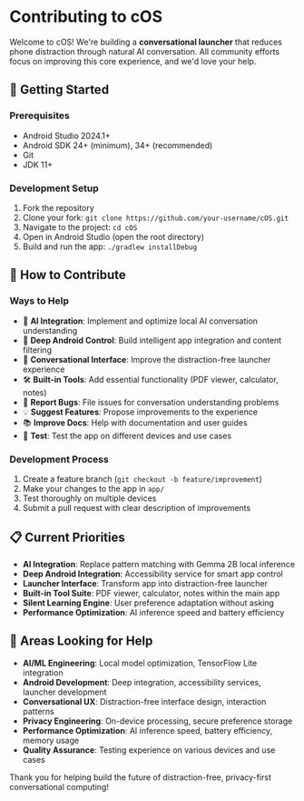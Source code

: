 # Contributing to cOS

Welcome to cOS! We're building a **conversational launcher** that reduces phone distraction through natural AI conversation. All community efforts focus on improving this core experience, and we'd love your help.

## 🚀 Getting Started

### Prerequisites
- Android Studio 2024.1+
- Android SDK 24+ (minimum), 34+ (recommended)
- Git
- JDK 11+

### Development Setup
1. Fork the repository
2. Clone your fork: `git clone https://github.com/your-username/cOS.git`
3. Navigate to the project: `cd cOS`
4. Open in Android Studio (open the root directory)
5. Build and run the app: `./gradlew installDebug`

## 🤝 How to Contribute

### Ways to Help
- 🧠 **AI Integration**: Implement and optimize local AI conversation understanding
- 📱 **Deep Android Control**: Build intelligent app integration and content filtering  
- 🎨 **Conversational Interface**: Improve the distraction-free launcher experience
- 🛠️ **Built-in Tools**: Add essential functionality (PDF viewer, calculator, notes)
- 🐛 **Report Bugs**: File issues for conversation understanding problems
- 💡 **Suggest Features**: Propose improvements to the experience
- 📚 **Improve Docs**: Help with documentation and user guides
- 🧪 **Test**: Test the app on different devices and use cases

### Development Process
1. Create a feature branch (`git checkout -b feature/improvement`)
2. Make your changes to the app in `app/`
3. Test thoroughly on multiple devices
4. Submit a pull request with clear description of improvements

## 📋 Current Priorities
- **AI Integration**: Replace pattern matching with Gemma 2B local inference
- **Deep Android Integration**: Accessibility service for smart app control
- **Launcher Interface**: Transform app into distraction-free launcher
- **Built-in Tool Suite**: PDF viewer, calculator, notes within the main app
- **Silent Learning Engine**: User preference adaptation without asking
- **Performance Optimization**: AI inference speed and battery efficiency

## 🎯 Areas Looking for Help
- **AI/ML Engineering**: Local model optimization, TensorFlow Lite integration
- **Android Development**: Deep integration, accessibility services, launcher development
- **Conversational UX**: Distraction-free interface design, interaction patterns
- **Privacy Engineering**: On-device processing, secure preference storage
- **Performance Optimization**: AI inference speed, battery efficiency, memory usage
- **Quality Assurance**: Testing experience on various devices and use cases

Thank you for helping build the future of distraction-free, privacy-first conversational computing!
